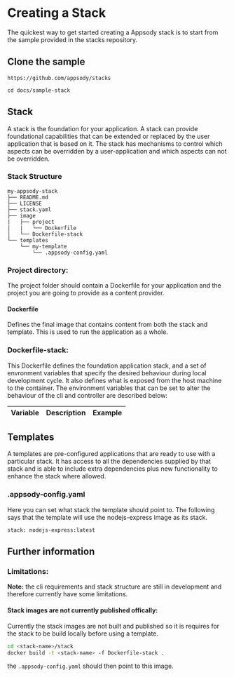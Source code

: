 # Creating a Stack
The quickest way to get started creating a Appsody stack is to start from the sample provided in the stacks repository.

## Clone the sample
```
https://github.com/appsody/stacks

cd docs/sample-stack
```

## Stack
A stack is the foundation for your application. A stack can provide foundational capabilities that can be extended or replaced by the user application that is based on it. The stack has mechanisms to control which aspects can be overridden by a user-application and which aspects can not be overridden.

### Stack Structure
```
my-appsody-stack
├── README.md
├── LICENSE
├── stack.yaml
├── image
|   ├── project
|   |   └── Dockerfile
│   └── Dockerfile-stack
└── templates
    └── my-template
        └── .appsody-config.yaml
```

### Project directory:
The project folder should contain a Dockerfile for your application and the project you are going to provide as a content provider.

#### Dockerfile
Defines the final image that contains content from both the stack and template. This is used to run the application as a whole.

### Dockerfile-stack:
This Dockerfile defines the foundation application stack, and a set of envronment variables that specify the desired behaviour during local development cycle. It also defines what is exposed from the host machine to the container.
The environment variables that can be set to alter the behaviour of the cli and controller are described below:

| Variable                 | Description                                                                                                                                                                                                                                                                                                                                                                                                                                        | Example                                                                                                   |
|--------------------------|----------------------------------------------------------------------------------------------------------------------------------------------------------------------------------------------------------------------------------------------------------------------------------------------------------------------------------------------------------------------------------------------------------------------------------------------------|-----------------------------------------------------------------------------------------------------------|

## Templates
A templates are pre-configured applications that are ready to use with a particular stack. It has access to all the dependencies supplied by that stack and is able to include extra dependencies plus new functionality to enhance the stack where allowed.

### .appsody-config.yaml
Here you can set what stack the template should point to. The following says that the template will use the nodejs-express image as its stack.
```
stack: nodejs-express:latest
```

## Further information

### Limitations:
**Note:** the cli requirements and stack structure are still in development and therefore currently have some limitations.


#### Stack images are not currently published offically:
Currently the stack images are not built and published so it is requires for the stack to be build locally before using a template.

``` bash
cd <stack-name>/stack
docker build -t <stack-name> -f Dockerfile-stack .
```

the `.appsody-config.yaml` should then point to this image.